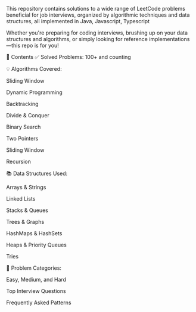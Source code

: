  This repository contains solutions to a wide range of LeetCode problems beneficial for job interviews, organized by algorithmic techniques and data structures, all implemented in Java, Javascript, Typescript

Whether you're preparing for coding interviews, brushing up on your data structures and algorithms, or simply looking for reference implementations—this repo is for you!

🧠 Contents
✅ Solved Problems: 100+ and counting

💡 Algorithms Covered:

Sliding Window

Dynamic Programming

Backtracking

Divide & Conquer

Binary Search

Two Pointers

Sliding Window

Recursion

📚 Data Structures Used:

Arrays & Strings

Linked Lists

Stacks & Queues

Trees & Graphs

HashMaps & HashSets

Heaps & Priority Queues

Tries

🔢 Problem Categories:

Easy, Medium, and Hard

Top Interview Questions

Frequently Asked Patterns

